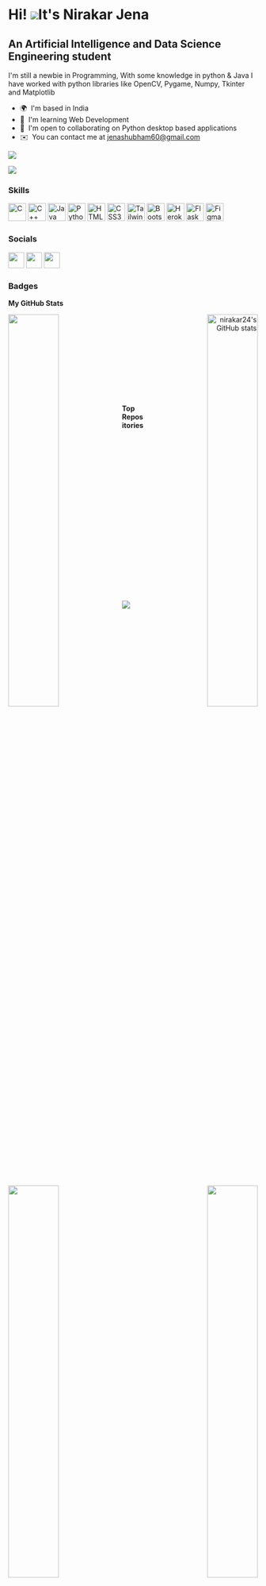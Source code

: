 Hi! ![](https://user-images.githubusercontent.com/18350557/176309783-0785949b-9127-417c-8b55-ab5a4333674e.gif)It's Nirakar Jena
====================================================================================================================================

An Artificial Intelligence and Data Science Engineering student
---------------------------------------------------------------

I'm still a newbie in Programming, With some knowledge in python & Java I have worked with python libraries like OpenCV, Pygame, Numpy, Tkinter and Matplotlib

* 🌍  I'm based in India
* 🧠  I'm learning Web Development
* 🤝  I'm open to collaborating on Python desktop based applications
* ✉️  You can contact me at [jenashubham60@gmail.com](mailto:jenashubham60@gmail.com)

<a href="https://github.com/nirakar24?tab=followers" target="_blank" rel="noreferrer"><img
src="https://img.shields.io/github/followers/nirakar24?logo=github&style=for-the-badge&color=0891b2&labelColor=1c1917" /></a>

<img
src="https://camo.githubusercontent.com/cae12fddd9d6982901d82580bdf321d81fb299141098ca1c2d4891870827bf17/68747470733a2f2f6d69726f2e6d656469756d2e636f6d2f6d61782f313336302f302a37513379765349765f7430696f4a2d5a2e676966" />

### Skills


<p align="left">
<a href="https://docs.microsoft.com/en-us/cpp/?view=msvc-170" target="_blank" rel="noreferrer"><img src="https://raw.githubusercontent.com/danielcranney/readme-generator/main/public/icons/skills/c-colored.svg" width="36" height="36" alt="C" /></a>
<a href="https://docs.microsoft.com/en-us/cpp/?view=msvc-170" target="_blank" rel="noreferrer"><img src="https://raw.githubusercontent.com/danielcranney/readme-generator/main/public/icons/skills/cplusplus-colored.svg" width="36" height="36" alt="C++" /></a>
<a href="https://www.oracle.com/java/" target="_blank" rel="noreferrer"><img src="https://raw.githubusercontent.com/danielcranney/readme-generator/main/public/icons/skills/java-colored.svg" width="36" height="36" alt="Java" /></a>
<a href="https://www.python.org/" target="_blank" rel="noreferrer"><img src="https://raw.githubusercontent.com/danielcranney/readme-generator/main/public/icons/skills/python-colored.svg" width="36" height="36" alt="Python" /></a>
<a href="https://developer.mozilla.org/en-US/docs/Glossary/HTML5" target="_blank" rel="noreferrer"><img src="https://raw.githubusercontent.com/danielcranney/readme-generator/main/public/icons/skills/html5-colored.svg" width="36" height="36" alt="HTML5" /></a>
<a href="https://www.w3.org/TR/CSS/#css" target="_blank" rel="noreferrer"><img src="https://raw.githubusercontent.com/danielcranney/readme-generator/main/public/icons/skills/css3-colored.svg" width="36" height="36" alt="CSS3" /></a>
<a href="https://tailwindcss.com/" target="_blank" rel="noreferrer"><img src="https://raw.githubusercontent.com/danielcranney/readme-generator/main/public/icons/skills/tailwindcss-colored.svg" width="36" height="36" alt="TailwindCSS" /></a>
<a href="https://getbootstrap.com/" target="_blank" rel="noreferrer"><img src="https://raw.githubusercontent.com/danielcranney/readme-generator/main/public/icons/skills/bootstrap-colored.svg" width="36" height="36" alt="Bootstrap" /></a>
<a href="https://www.heroku.com/" target="_blank" rel="noreferrer"><img src="https://raw.githubusercontent.com/danielcranney/readme-generator/main/public/icons/skills/heroku-colored.svg" width="36" height="36" alt="Heroku" /></a>
<a href="https://flask.palletsprojects.com/en/2.0.x/" target="_blank" rel="noreferrer"><img src="https://raw.githubusercontent.com/danielcranney/readme-generator/main/public/icons/skills/flask-colored-dark.svg" width="36" height="36" alt="Flask" /></a>
<a href="https://www.figma.com/" target="_blank" rel="noreferrer"><img src="https://raw.githubusercontent.com/danielcranney/readme-generator/main/public/icons/skills/figma-colored.svg" width="36" height="36" alt="Figma" /></a>
</p>


### Socials

<p align="left"> <a href="https://discord.com/users/nirakar24" target="_blank" rel="noreferrer"><img src="https://raw.githubusercontent.com/danielcranney/readme-generator/main/public/icons/socials/discord.svg" width="32" height="32" /></a>    <a href="https://www.github.com/nirakar24" target="_blank" rel="noreferrer"><img src="https://raw.githubusercontent.com/danielcranney/readme-generator/main/public/icons/socials/github-dark.svg" width="32" height="32" /></a>     <a href="http://www.instagram.com/nirakar_24_" target="_blank" rel="noreferrer"><img src="https://raw.githubusercontent.com/danielcranney/readme-generator/main/public/icons/socials/instagram.svg" width="32" height="32" /></a></p>

### Badges

<b>My GitHub Stats</b>

<div width="50%" align="left"><a href="http://www.github.com/nirakar24" align="right"><img align="right" width="45%" src="https://github-readme-stats.vercel.app/api?username=nirakar24&show_icons=true&hide=&count_private=true&title_color=14b8a6&text_color=ffffff&icon_color=0891b2&bg_color=1c1917&hide_border=true&show_icons=true" alt="nirakar24's GitHub stats" /></a><a href="http://www.github.com/nirakar24" align="left"><img align="left" width="45%" src="https://github-readme-streak-stats.herokuapp.com/?user=nirakar24&stroke=ffffff&background=1c1917&ring=14b8a6&fire=14b8a6&currStreakNum=ffffff&currStreakLabel=14b8a6&sideNums=ffffff&sideLabels=ffffff&dates=ffffff&hide_border=true" /></a></div><br /><br /><br /><br /><br /><br /><br />

<br /><br /> 

<b>Top Repositories</b>

<div width="50%" align="left"><a href="https://github.com/nirakar24/pixio" align="left"><img align="left" width="45%" src="https://github-readme-stats.vercel.app/api/pin/?username=nirakar24&repo=pixio&title_color=14b8a6&text_color=ffffff&icon_color=0891b2&bg_color=1c1917&hide_border=true&locale=en" /></a><a href="https://github.com/nirakar24/sound" align="right"><img align="right" width="45%" src="https://github-readme-stats.vercel.app/api/pin/?username=nirakar24&repo=sound&title_color=14b8a6&text_color=ffffff&icon_color=0891b2&bg_color=1c1917&hide_border=true&locale=en" /></a></div><br /><br /><br /><br /><br /><br /><br />

<br /><br />

<div width="100%" align="center"><a href="https://github.com/nirakar24/mediaplayer" align="left"><img align="left" width="45%" src="https://github-readme-stats.vercel.app/api/pin/?username=nirakar24&repo=mediaplayer&title_color=14b8a6&text_color=ffffff&icon_color=0891b2&bg_color=1c1917&hide_border=true&locale=en" /></a></div>

<br /><br /><br /><br /><br /><br/><br/><br/>

![](https://komarev.com/ghpvc/?username=nirakar24&label=Visitor+Counter&style=for-the-badge&color=0c94b4)
